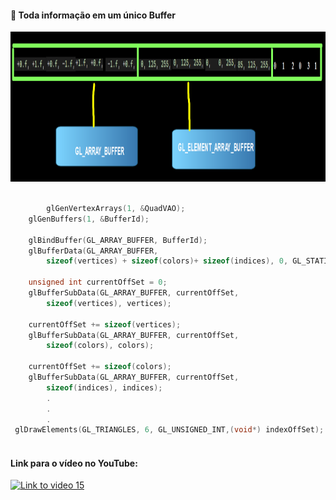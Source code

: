 #### 🎯 Toda informação em um único Buffer

<p align="center">
  <img width="1341" height="240" src="singleBuffer.png">
</p>

```cpp

        glGenVertexArrays(1, &QuadVAO);
    glGenBuffers(1, &BufferId);

    glBindBuffer(GL_ARRAY_BUFFER, BufferId);
    glBufferData(GL_ARRAY_BUFFER, 
        sizeof(vertices) + sizeof(colors)+ sizeof(indices), 0, GL_STATIC_DRAW);

    unsigned int currentOffSet = 0;
    glBufferSubData(GL_ARRAY_BUFFER, currentOffSet,
        sizeof(vertices), vertices);

    currentOffSet += sizeof(vertices);
    glBufferSubData(GL_ARRAY_BUFFER, currentOffSet,
        sizeof(colors), colors);

    currentOffSet += sizeof(colors);
    glBufferSubData(GL_ARRAY_BUFFER, currentOffSet,
        sizeof(indices), indices);      
        .
        .
        .
 glDrawElements(GL_TRIANGLES, 6, GL_UNSIGNED_INT,(void*) indexOffSet);
        
```

#### Link para o vídeo no YouTube:

[![Link to video 15](https://img.youtube.com/vi/HBKfZ1ADRzY/default.jpg)](https://youtu.be/HBKfZ1ADRzY)




